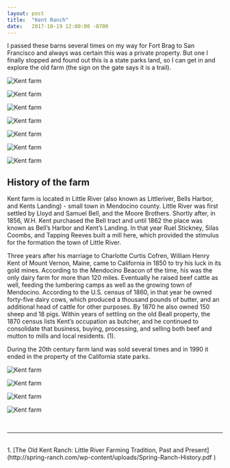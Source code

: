 ```yaml
---
layout: post
title:  "Kent Ranch"
date:   2017-10-19 12:00:00 -0700
---
```


I passed these barns several times on my way for Fort Brag to San Francisco and always was certain this was a private property. But one I finally stopped and found out this is a state parks land, so I can get in and explore the old farm (the sign on the gate says it is a trail).

![Kent farm][kent1]

![Kent farm][kent2]

![Kent farm][kent3]

![Kent farm][kent4]

![Kent farm][kent5]

![Kent farm][kent6]

![Kent farm][kent7]


<h2>History of the farm</h2>

Kent farm is located in Little River (also known as Littleriver, Bells Harbor, and Kents Landing) - small town in Mendocino county. Little River was first settled by Lloyd and Samuel Bell, and the Moore Brothers. Shortly after, in 1856, W.H. Kent purchased the Bell tract and until 1862 the place was known as Bell’s Harbor and Kent’s Landing. In that year Ruel Stickney, Silas Coombs, and Tapping Reeves built a mill here, which provided the stimulus for the formation the town of Little River.

Three years after his marriage to Charlotte Curtis Cofren, William Henry Kent of Mount Vernon, Maine, came to California in 1850 to try his luck in its gold mines. According to the Mendocino Beacon of the time, his was the only dairy farm for more than 120 miles. Eventually he raised beef cattle as well, feeding the lumbering camps as well as the growing town of Mendocino. According to the U.S. census of 1860, in that year he owned forty-five dairy cows, which produced a thousand pounds of butter, and an additional head of cattle for other purposes. By 1870 he also owned 150 sheep and 18 pigs. Within years of settling on the old Beall property, the 1870 census lists Kent’s occupation as butcher, and he continued to consolidate that business, buying, processing, and selling both beef and mutton to mills and local residents. (1).

During the 20th century farm land was sold several times and in 1990 it ended in the property of the California state parks.

![Kent farm][kent8]

![Kent farm][kent9]

![Kent farm][kent10]

![Kent farm][kent11]

<br>

***
<br>
1. [The Old Kent Ranch: Little River Farming Tradition, Past and Present](http://spring-ranch.com/wp-content/uploads/Spring-Ranch-History.pdf )

[kent1]: {{site.url}}/assets/img/19102017-Kent-Farm/19102017-Kent-Farm4.jpg "Kent farm view"
[kent2]: {{site.url}}/assets/img/19102017-Kent-Farm/19102017-Kent-Farm5.jpg "Kent farm view"
[kent3]: {{site.url}}/assets/img/19102017-Kent-Farm/19102017-Kent-Farm3.jpg "Kent farm view"
[kent4]: {{site.url}}/assets/img/19102017-Kent-Farm/19102017-Kent-Farm10.jpg "Kent farm view"
[kent5]: {{site.url}}/assets/img/19102017-Kent-Farm/19102017-Kent-Farm11.jpg "Kent farm view"
[kent6]: {{site.url}}/assets/img/19102017-Kent-Farm/19102017-Kent-Farm6.jpg "Kent farm view"
[kent7]: {{site.url}}/assets/img/19102017-Kent-Farm/19102017-Kent-Farm1.jpg "Kent farm view"
[kent8]: {{site.url}}/assets/img/19102017-Kent-Farm/19102017-Kent-Farm2.jpg "Kent farm view"
[kent9]: {{site.url}}/assets/img/19102017-Kent-Farm/19102017-Kent-Farm7.jpg "Kent farm view"
[kent10]: {{site.url}}/assets/img/19102017-Kent-Farm/19102017-Kent-Farm8.jpg "Kent farm view"
[kent11]: {{site.url}}/assets/img/19102017-Kent-Farm/19102017-Kent-Farm9.jpg "Kent farm view"